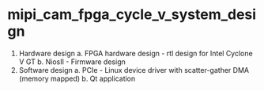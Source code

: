# mipi_cam_fpga_cycle_v_system_design
1. Hardware design
  a. FPGA hardware design - rtl design for Intel Cyclone V GT
  b. NiosII - Firmware design
2. Software design
  a. PCIe - Linux device driver with scatter-gather DMA (memory mapped)
  b. Qt application 
